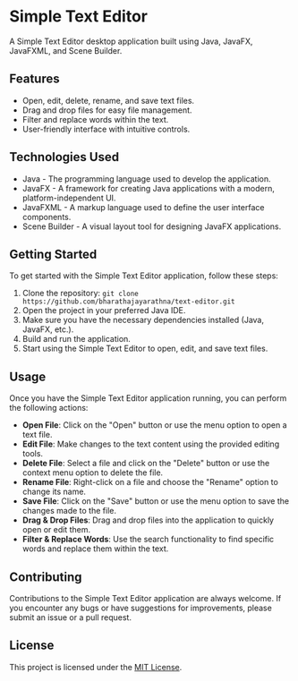 # Simple Text Editor

A Simple Text Editor desktop application built using Java, JavaFX, JavaFXML, and Scene Builder.

## Features

- Open, edit, delete, rename, and save text files.
- Drag and drop files for easy file management.
- Filter and replace words within the text.
- User-friendly interface with intuitive controls.

## Technologies Used

- Java - The programming language used to develop the application.
- JavaFX - A framework for creating Java applications with a modern, platform-independent UI.
- JavaFXML - A markup language used to define the user interface components.
- Scene Builder - A visual layout tool for designing JavaFX applications.

## Getting Started

To get started with the Simple Text Editor application, follow these steps:

1. Clone the repository: `git clone https://github.com/bharathajayarathna/text-editor.git`
2. Open the project in your preferred Java IDE.
3. Make sure you have the necessary dependencies installed (Java, JavaFX, etc.).
4. Build and run the application.
5. Start using the Simple Text Editor to open, edit, and save text files.

## Usage

Once you have the Simple Text Editor application running, you can perform the following actions:

- **Open File**: Click on the "Open" button or use the menu option to open a text file.
- **Edit File**: Make changes to the text content using the provided editing tools.
- **Delete File**: Select a file and click on the "Delete" button or use the context menu option to delete the file.
- **Rename File**: Right-click on a file and choose the "Rename" option to change its name.
- **Save File**: Click on the "Save" button or use the menu option to save the changes made to the file.
- **Drag & Drop Files**: Drag and drop files into the application to quickly open or edit them.
- **Filter & Replace Words**: Use the search functionality to find specific words and replace them within the text.

## Contributing

Contributions to the Simple Text Editor application are always welcome. If you encounter any bugs or have suggestions for improvements, please submit an issue or a pull request.

## License

This project is licensed under the [MIT License](LICENSE).

